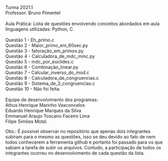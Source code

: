 Turma 2021.1\
Professor: Bruno Pimentel\
\
Aula Prática:
Lista de questões envolvendo conceitos abordados em aula\
linguagens utilizadas: Python, C.\
\
Questão 1 - Eh_primo.c\
Questão 2 - Maior_primo_em_60sec.py\
Questão 3 - fatoração_em_primos.py\
Questão 4 - Calculadora_de_mdc_mmc.py\
Questão 5 - mdc_por_euclides.c\
Questão 6 - Combinação_linear.py\
Questão 7 - Calcular_inverso_do_mod.c\
Questão 8 - Calculadora_de_congruencias.c\
Questão 9 - Sistema_de_3_congruencias.c\
Questão 10 - Não foi feita.\
\
Equipe de desenvolvimento dos programas:\
    Athus Henrique Marinho Vasconcelos\
    Eduardo Henrique Marques da Silva\
    Emmanuel Araujo Toscano Faceiro Lima\
    Filipe Simões Mota\

Obs.: É possivel observar no repositório que apenas dois integrantes subiram para o mesmo as questões, isso se deu devido ao fato de nem todos conhecerem a ferramenta github e portanto foi passado para os que sabiam a tarefa de subir os arquivos. Contudo, a participação de todos os integrantes ocorreu no desenvolvimento de cada questão da lista.
